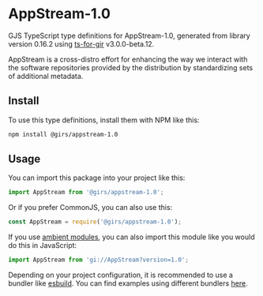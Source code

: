 
# AppStream-1.0

GJS TypeScript type definitions for AppStream-1.0, generated from library version 0.16.2 using [ts-for-gir](https://github.com/gjsify/ts-for-gjs) v3.0.0-beta.12.

AppStream is a cross-distro effort for enhancing the way we interact with the software repositories provided by the distribution by standardizing sets of additional metadata.

## Install

To use this type definitions, install them with NPM like this:
```bash
npm install @girs/appstream-1.0
```

## Usage

You can import this package into your project like this:
```ts
import AppStream from '@girs/appstream-1.0';
```

Or if you prefer CommonJS, you can also use this:
```ts
const AppStream = require('@girs/appstream-1.0');
```

If you use [ambient modules](https://github.com/gjsify/ts-for-gir/tree/main/packages/cli#ambient-modules), you can also import this module like you would do this in JavaScript:

```ts
import AppStream from 'gi://AppStream?version=1.0';
```

Depending on your project configuration, it is recommended to use a bundler like [esbuild](https://esbuild.github.io/). You can find examples using different bundlers [here](https://github.com/gjsify/ts-for-gir/tree/main/examples).